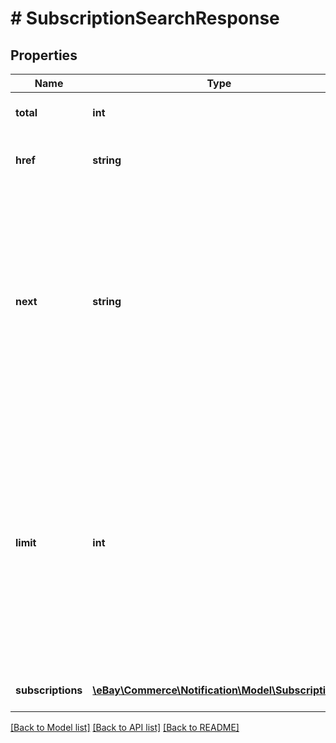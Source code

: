 # # SubscriptionSearchResponse

## Properties

Name | Type | Description | Notes
------------ | ------------- | ------------- | -------------
**total** | **int** | The total number of matches for the search criteria. | [optional]
**href** | **string** | The path to the call URI that produced the current page of results. | [optional]
**next** | **string** | The URL to access the next set of results. This field includes a continuation_token. No prev field is returned, but this value is persistent during the session so that you can use it to return to the next page. This field is not returned if fewer records than specified by the limit field are returned. | [optional]
**limit** | **int** | The value of the limit parameter submitted in the request, which is the maximum number of items to return per page, from the result set. A result set is the complete set of results returned by the method. Note: Though this parameter is not required to be submitted in the request, the parameter defaults to 20 if omitted. Default: 20 | [optional]
**subscriptions** | [**\eBay\Commerce\Notification\Model\Subscription[]**](Subscription.md) | The subscriptions that match the search criteria. | [optional]

[[Back to Model list]](../../README.md#models) [[Back to API list]](../../README.md#endpoints) [[Back to README]](../../README.md)
